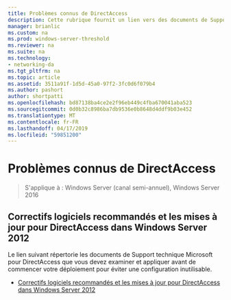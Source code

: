 ```yaml
---
title: Problèmes connus de DirectAccess
description: Cette rubrique fournit un lien vers des documents de Support technique Microsoft pour DirectAccess dans Windows Server 2016.
manager: brianlic
ms.custom: na
ms.prod: windows-server-threshold
ms.reviewer: na
ms.suite: na
ms.technology:
- networking-da
ms.tgt_pltfrm: na
ms.topic: article
ms.assetid: 3511a91f-1d5d-45a0-97f2-3fc0d6f079b4
ms.author: pashort
author: shortpatti
ms.openlocfilehash: bd87138ba4ce2e2f96eb449c4fba670041aba523
ms.sourcegitcommit: 0d0b32c8986ba7db9536e0b8648d4ddf9b03e452
ms.translationtype: MT
ms.contentlocale: fr-FR
ms.lasthandoff: 04/17/2019
ms.locfileid: "59851200"
---
```

# <a name="directaccess-known-issues"></a>Problèmes connus de DirectAccess

>S'applique à : Windows Server (canal semi-annuel), Windows Server 2016


## <a name="recommended-hotfixes-and-updates-for-windows-server-2012-directaccess"></a>Correctifs logiciels recommandés et les mises à jour pour DirectAccess dans Windows Server 2012  
Le lien suivant répertorie les documents de Support technique Microsoft pour DirectAccess que vous devez examiner et appliquer avant de commencer votre déploiement pour éviter une configuration inutilisable.  
  
-   [Correctifs logiciels recommandés et les mises à jour pour DirectAccess dans Windows Server 2012](https://support.microsoft.com/kb/2883952)  
  
  


